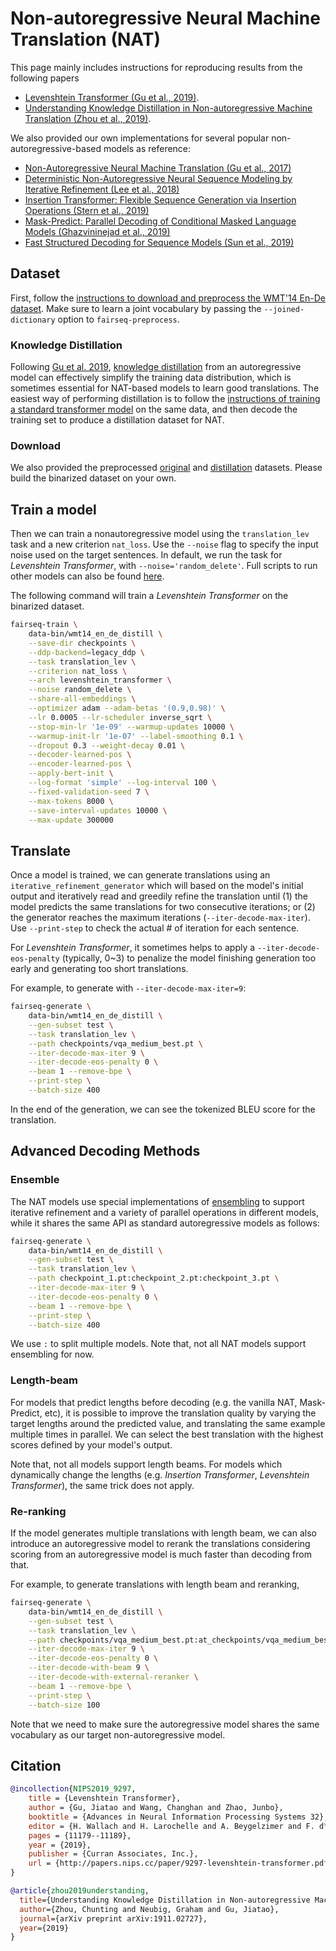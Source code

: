 # Non-autoregressive Neural Machine Translation (NAT)

This page mainly includes instructions for reproducing results from the following papers
* [Levenshtein Transformer (Gu et al., 2019)](https://arxiv.org/abs/1905.11006).
* [Understanding Knowledge Distillation in Non-autoregressive Machine Translation (Zhou et al., 2019)](https://arxiv.org/abs/1911.02727).

We also provided our own implementations for several popular non-autoregressive-based models as reference:<br>
* [Non-Autoregressive Neural Machine Translation (Gu et al., 2017)](https://arxiv.org/abs/1711.02281)<br>
* [Deterministic Non-Autoregressive Neural Sequence Modeling by Iterative Refinement (Lee et al., 2018)](https://arxiv.org/abs/1802.06901)<br>
* [Insertion Transformer: Flexible Sequence Generation via Insertion Operations (Stern et al., 2019)](https://arxiv.org/abs/1902.03249)<br>
* [Mask-Predict: Parallel Decoding of Conditional Masked Language Models (Ghazvininejad et al., 2019)](https://arxiv.org/abs/1904.09324v2)<br>
* [Fast Structured Decoding for Sequence Models (Sun et al., 2019)](https://arxiv.org/abs/1910.11555)

## Dataset

First, follow the [instructions to download and preprocess the WMT'14 En-De dataset](../translation#wmt14-english-to-german-convolutional).
Make sure to learn a joint vocabulary by passing the `--joined-dictionary` option to `fairseq-preprocess`.

### Knowledge Distillation
Following [Gu et al. 2019](https://arxiv.org/abs/1905.11006), [knowledge distillation](https://arxiv.org/abs/1606.07947) from an autoregressive model can effectively simplify the training data distribution, which is sometimes essential for NAT-based models to learn good translations.
The easiest way of performing distillation is to follow the [instructions of training a standard transformer model](../translation) on the same data, and then decode the training set to produce a distillation dataset for NAT.

### Download
We also provided the preprocessed [original](http://dl.fbaipublicfiles.com/nat/original_dataset.zip) and [distillation](http://dl.fbaipublicfiles.com/nat/distill_dataset.zip) datasets. Please build the binarized dataset on your own.


## Train a model

Then we can train a nonautoregressive model using the `translation_lev` task and a new criterion `nat_loss`.
Use the `--noise` flag to specify the input noise used on the target sentences.
In default, we run the task for *Levenshtein Transformer*, with `--noise='random_delete'`. Full scripts to run other models can also be found [here](./scripts.md).

The following command will train a *Levenshtein Transformer* on the binarized dataset.

```bash
fairseq-train \
    data-bin/wmt14_en_de_distill \
    --save-dir checkpoints \
    --ddp-backend=legacy_ddp \
    --task translation_lev \
    --criterion nat_loss \
    --arch levenshtein_transformer \
    --noise random_delete \
    --share-all-embeddings \
    --optimizer adam --adam-betas '(0.9,0.98)' \
    --lr 0.0005 --lr-scheduler inverse_sqrt \
    --stop-min-lr '1e-09' --warmup-updates 10000 \
    --warmup-init-lr '1e-07' --label-smoothing 0.1 \
    --dropout 0.3 --weight-decay 0.01 \
    --decoder-learned-pos \
    --encoder-learned-pos \
    --apply-bert-init \
    --log-format 'simple' --log-interval 100 \
    --fixed-validation-seed 7 \
    --max-tokens 8000 \
    --save-interval-updates 10000 \
    --max-update 300000
```

## Translate

Once a model is trained, we can generate translations using an `iterative_refinement_generator` which will based on the model's initial output and iteratively read and greedily refine the translation until (1) the model predicts the same translations for two consecutive iterations; or (2) the generator reaches the maximum iterations (`--iter-decode-max-iter`). Use `--print-step` to check the actual # of iteration for each sentence.

For *Levenshtein Transformer*, it sometimes helps to apply a `--iter-decode-eos-penalty` (typically, 0~3) to penalize the model finishing generation too early and generating too short translations.

For example, to generate with `--iter-decode-max-iter=9`:
```bash
fairseq-generate \
    data-bin/wmt14_en_de_distill \
    --gen-subset test \
    --task translation_lev \
    --path checkpoints/vqa_medium_best.pt \
    --iter-decode-max-iter 9 \
    --iter-decode-eos-penalty 0 \
    --beam 1 --remove-bpe \
    --print-step \
    --batch-size 400
```
In the end of the generation, we can see the tokenized BLEU score for the translation.

## Advanced Decoding Methods
### Ensemble
The NAT models use special implementations of [ensembling](https://github.com/fairinternal/fairseq-py/blob/b98d88da52f2f21f1b169bab8c70c1c4ca19a768/fairseq/sequence_generator.py#L522) to support iterative refinement and a variety of parallel operations in different models, while it shares the same API as standard autoregressive models as follows:
```bash
fairseq-generate \
    data-bin/wmt14_en_de_distill \
    --gen-subset test \
    --task translation_lev \
    --path checkpoint_1.pt:checkpoint_2.pt:checkpoint_3.pt \
    --iter-decode-max-iter 9 \
    --iter-decode-eos-penalty 0 \
    --beam 1 --remove-bpe \
    --print-step \
    --batch-size 400
```
We use ``:`` to split multiple models. Note that, not all NAT models support ensembling for now.


### Length-beam 
For models that predict lengths before decoding (e.g. the vanilla NAT, Mask-Predict, etc), it is possible to improve the translation quality by varying the target lengths around the predicted value, and translating the same example multiple times in parallel. We can select the best translation with the highest scores defined by your model's output.

Note that, not all models support length beams. For models which dynamically change the lengths (e.g. *Insertion Transformer*, *Levenshtein Transformer*), the same trick does not apply.

### Re-ranking
If the model generates multiple translations with length beam, we can also introduce an autoregressive model to rerank the translations considering scoring from an autoregressive model is much faster than decoding from that.

For example, to generate translations with length beam and reranking, 
```bash
fairseq-generate \
    data-bin/wmt14_en_de_distill \
    --gen-subset test \
    --task translation_lev \
    --path checkpoints/vqa_medium_best.pt:at_checkpoints/vqa_medium_best.pt \
    --iter-decode-max-iter 9 \
    --iter-decode-eos-penalty 0 \
    --iter-decode-with-beam 9 \
    --iter-decode-with-external-reranker \
    --beam 1 --remove-bpe \
    --print-step \
    --batch-size 100
``` 
Note that we need to make sure the autoregressive model shares the same vocabulary as our target non-autoregressive model.


## Citation

```bibtex
@incollection{NIPS2019_9297,
    title = {Levenshtein Transformer},
    author = {Gu, Jiatao and Wang, Changhan and Zhao, Junbo},
    booktitle = {Advances in Neural Information Processing Systems 32},
    editor = {H. Wallach and H. Larochelle and A. Beygelzimer and F. d\textquotesingle Alch\'{e}-Buc and E. Fox and R. Garnett},
    pages = {11179--11189},
    year = {2019},
    publisher = {Curran Associates, Inc.},
    url = {http://papers.nips.cc/paper/9297-levenshtein-transformer.pdf}
}
```
```bibtex
@article{zhou2019understanding,
  title={Understanding Knowledge Distillation in Non-autoregressive Machine Translation},
  author={Zhou, Chunting and Neubig, Graham and Gu, Jiatao},
  journal={arXiv preprint arXiv:1911.02727},
  year={2019}
}
```

